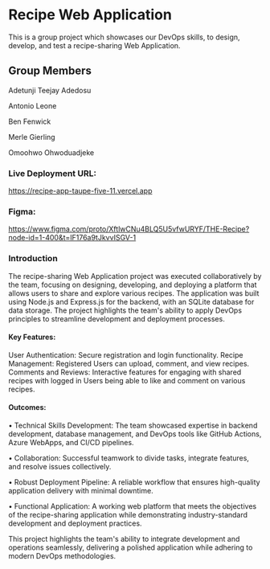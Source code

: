 # Recipe Web Application
This is a group project which showcases our DevOps skills, to design, develop, and test a recipe-sharing Web Application.

## Group Members

Adetunji Teejay Adedosu

Antonio Leone

Ben Fenwick

Merle Gierling

Omoohwo Ohwoduadjeke

### Live Deployment URL:
https://recipe-app-taupe-five-11.vercel.app

### Figma:
https://www.figma.com/proto/XftlwCNu4BLQ5U5vfwURYF/THE-Recipe?node-id=1-400&t=IF176a9tJkvvISGV-1

### Introduction

The recipe-sharing Web Application project was executed collaboratively by the team, focusing on designing, developing, and deploying a platform that allows users to share and explore various recipes. The application was built using Node.js and Express.js for the backend, with an SQLite database for data storage. The project highlights the team's ability to apply DevOps principles to streamline development and deployment processes.

#### Key Features:

User Authentication: Secure registration and login functionality.
Recipe Management: Registered Users can upload, comment, and view recipes.
Comments and Reviews: Interactive features for engaging with shared recipes with logged in Users being able to like and comment on various recipes.

#### Outcomes:

•	Technical Skills Development: The team showcased expertise in backend development, database management, and DevOps tools like GitHub Actions, Azure WebApps, and CI/CD pipelines.

•	Collaboration: Successful teamwork to divide tasks, integrate features, and resolve issues collectively.

•	Robust Deployment Pipeline: A reliable workflow that ensures high-quality application delivery with minimal downtime.

•	Functional Application: A working web platform that meets the objectives of the recipe-sharing application while demonstrating industry-standard development and deployment practices.

This project highlights the team's ability to integrate development and operations seamlessly, delivering a polished application while adhering to modern DevOps methodologies.
